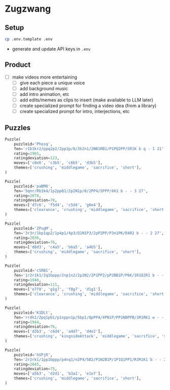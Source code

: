 # Zugzwang

## Setup
```bash
cp .env.template .env
```
- generate and update API keys in `.env`

## Product
- [ ] make videos more entertaining
    - [ ] give each piece a unique voice
    - [ ] add background music
    - [ ] add intro animation, etc
    - [ ] add edits/memes as clips to insert (make available to LLM later)
    - [ ] create specialized prompt for finding a video idea (from a library)
    - [ ] create specialized prompt for intro, interjections, etc

## Puzzles
```python
Puzzle(
    puzzleid='Phosq',
    fen='r1b1kr2/ppq2p2/2pp3p/8/3b2n1/2NB1RB1/P1PQ2PP/5R1K b q - 1 21',
    rating=1965,
    ratingdeviation=123,
    moves=['c8e6', 'c3b5', 'c6b5', 'd3b5'],
    themes=['crushing', 'middlegame', 'sacrifice', 'short'],
)

Puzzle(
    puzzleid='paBM8',
    fen='5qnr/Rb1k4/1p2ppQ1/2p2N1p/8/2PP4/5PPP/6K1 b - - 3 27',
    rating=2078,
    ratingdeviation=78,
    moves=['d7c6', 'f5d4', 'c5d4', 'g6e4'],
    themes=['clearance', 'crushing', 'middlegame', 'sacrifice', 'short'],
)

Puzzle(
    puzzleid='ZPugM',
    fen='3r3r/1kp1qp2/1p4p1/4p3/Q1N1P3/2pP2PP/P3n1PK/R4R2 b - - 2 27',
    rating=2036,
    ratingdeviation=76,
    moves=['d8d3', 'c4a5', 'b6a5', 'a4b5'],
    themes=['crushing', 'middlegame', 'sacrifice', 'short'],
)

Puzzle(
    puzzleid='cSRB1',
    fen='1r2r1k1/2q1bppp/2np1n2/2p2N2/2P1PP2/pP2BB1P/P6K/1R1Q2R1 b - - 1 23',
    rating=1946,
    ratingdeviation=111,
    moves=['e7f8', 'g1g7', 'f8g7', 'd1g1'],
    themes=['clearance', 'crushing', 'middlegame', 'sacrifice', 'short'],
)

Puzzle(
    puzzleid='K1DLt',
    fen='rr4k1/2pq1pb1/p1nppn1p/5bp1/QpPP4/4PN1P/PP1NBPPB/3R1RK1 w - - 6 15',
    rating=1944,
    ratingdeviation=76,
    moves=['d2b3', 'c6d4', 'a4d7', 'd4e2'],
    themes=['crushing', 'kingsideAttack', 'middlegame', 'sacrifice', 'short'],
)

Puzzle(
    puzzleid='hVPjR',
    fen='2r2rk1/1pp1bppp/p4nq1/n2P4/5B2/P1N2B1P/1P1Q1PP1/R3R1K1 b - - 2 18',
    rating=2045,
    ratingdeviation=75,
    moves=['a5b3', 'd2d1', 'b3a1', 'e1e7'],
    themes=['crushing', 'middlegame', 'sacrifice', 'short'],
)
```
